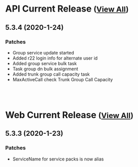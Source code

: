 
# API Current Release <small>([View All](/API.md))</small>
## 5.3.4 (2020-1-24)
### Patches 

- Group service update started
- Added r22 login info for alternate user id
- Added group service bulk task
- Task group dn bulk assignment
- Added trunk group call capacity task
- MaxActiveCall check Trunk Group Call Capacity

<br><br>
# Web Current Release <small>([View All](/Web.md))</small>
## 5.3.3 (2020-1-23)
### Patches 

- ServiceName for service packs is now alias

  